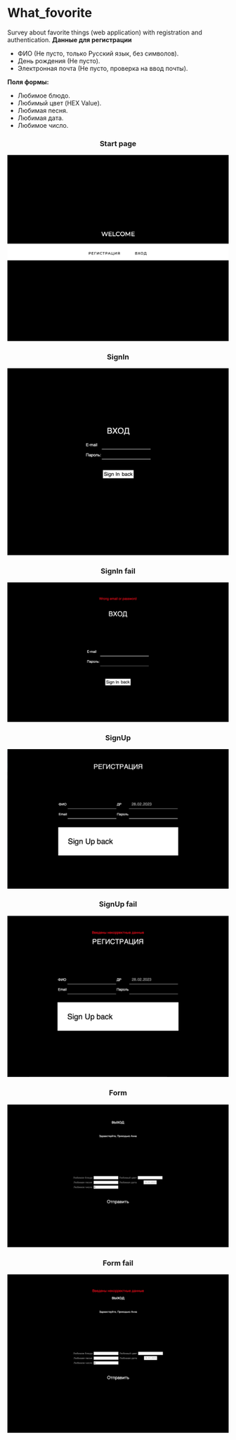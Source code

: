 # What_fovorite
Survey about favorite things (web application) with registration and authentication.
**Данные для регистрации**

- ФИО (Не пусто, только Русский язык, без символов).
- День рождения (Не пусто).
- Электронная почта (Не пусто, проверка на ввод почты).

**Поля формы:**

- Любимое блюдо.
- Любимый цвет (HEX Value).
- Любимая песня.
- Любимая дата.
- Любимое число.

<h3 align="center">Start page</h3>

![start](https://github.com/nonestbonum/What_fovorite/blob/main/screens_/start.png)

<h3 align="center">SignIn</h3>

![start](https://github.com/nonestbonum/What_fovorite/blob/main/screens_/signIn.png)

<h3 align="center">SignIn fail</h3>

![start](https://github.com/nonestbonum/What_fovorite/blob/main/screens_/signInFail.png)

<h3 align="center">SignUp</h3>

![start](https://github.com/nonestbonum/What_fovorite/blob/main/screens_/signUp.png)

<h3 align="center">SignUp fail</h3>

![start](https://github.com/nonestbonum/What_fovorite/blob/main/screens_/signUpFail.png)

<h3 align="center">Form</h3>

![start](https://github.com/nonestbonum/What_fovorite/blob/main/screens_/form.png)

<h3 align="center">Form fail</h3>

![start](https://github.com/nonestbonum/What_fovorite/blob/main/screens_/formFail.png)
